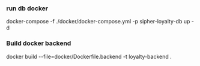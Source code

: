### run db docker

docker-compose -f ./docker/docker-compose.yml -p sipher-loyalty-db up -d

### Build docker backend

docker build --file=docker/Dockerfile.backend -t loyalty-backend .
